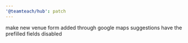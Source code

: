 ```yaml
---
'@teamteach/hub': patch
---
```


make new venue form added through google maps suggestions have the prefilled fields disabled
